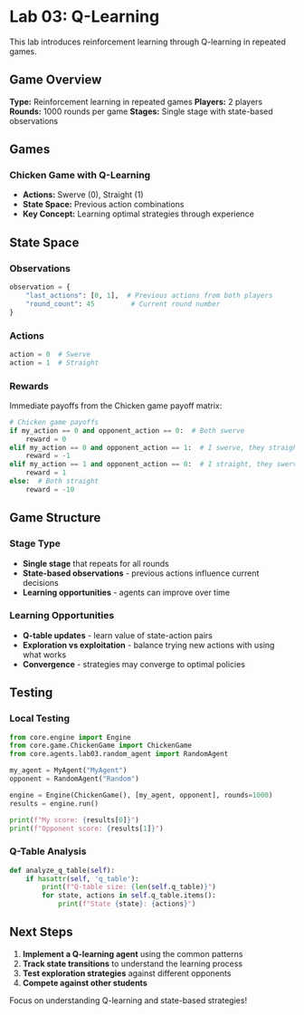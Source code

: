 # Lab 03: Q-Learning

This lab introduces reinforcement learning through Q-learning in repeated games.

## Game Overview

**Type:** Reinforcement learning in repeated games
**Players:** 2 players
**Rounds:** 1000 rounds per game
**Stages:** Single stage with state-based observations

## Games

### Chicken Game with Q-Learning
- **Actions:** Swerve (0), Straight (1)
- **State Space:** Previous action combinations
- **Key Concept:** Learning optimal strategies through experience

## State Space

### Observations
```python
observation = {
    "last_actions": [0, 1],  # Previous actions from both players
    "round_count": 45         # Current round number
}
```

### Actions
```python
action = 0  # Swerve
action = 1  # Straight
```

### Rewards
Immediate payoffs from the Chicken game payoff matrix:
```python
# Chicken game payoffs
if my_action == 0 and opponent_action == 0:  # Both swerve
    reward = 0
elif my_action == 0 and opponent_action == 1:  # I swerve, they straight
    reward = -1
elif my_action == 1 and opponent_action == 0:  # I straight, they swerve
    reward = 1
else:  # Both straight
    reward = -10
```

## Game Structure

### Stage Type
- **Single stage** that repeats for all rounds
- **State-based observations** - previous actions influence current decisions
- **Learning opportunities** - agents can improve over time

### Learning Opportunities
- **Q-table updates** - learn value of state-action pairs
- **Exploration vs exploitation** - balance trying new actions with using what works
- **Convergence** - strategies may converge to optimal policies

## Testing

### Local Testing
```python
from core.engine import Engine
from core.game.ChickenGame import ChickenGame
from core.agents.lab03.random_agent import RandomAgent

my_agent = MyAgent("MyAgent")
opponent = RandomAgent("Random")

engine = Engine(ChickenGame(), [my_agent, opponent], rounds=1000)
results = engine.run()

print(f"My score: {results[0]}")
print(f"Opponent score: {results[1]}")
```

### Q-Table Analysis
```python
def analyze_q_table(self):
    if hasattr(self, 'q_table'):
        print(f"Q-table size: {len(self.q_table)}")
        for state, actions in self.q_table.items():
            print(f"State {state}: {actions}")
```

## Next Steps

1. **Implement a Q-learning agent** using the common patterns
2. **Track state transitions** to understand the learning process
3. **Test exploration strategies** against different opponents
4. **Compete against other students**

Focus on understanding Q-learning and state-based strategies! 